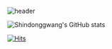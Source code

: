 ![header](https://capsule-render.vercel.app/api?type=waving&color=timeGradient&text=Welcome%20to%20donggwang's%20GitHub%20👋&animation=twinkling&fontSize=35&fontAlignY=40&fontAlign=70&height=250)

![Shindonggwang's GitHub stats](https://github-readme-stats.vercel.app/api?username=Shindonggwang&show_icons=true&theme=merko)

[![Hits](https://hits.seeyoufarm.com/api/count/incr/badge.svg?url=https%3A%2F%2Fgithub.com%2FShindonggwang%2Fhit-counter&count_bg=%2395DD8C&title_bg=%23555555&icon=&icon_color=%23E7E7E7&title=hits&edge_flat=false)](https://hits.seeyoufarm.com)
